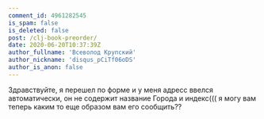 ```yaml
---
comment_id: 4961282545
is_spam: false
is_deleted: false
post: /clj-book-preorder/
date: 2020-06-20T10:37:39Z
author_fullname: 'Всеволод Крупский'
author_nickname: 'disqus_pCiTf06oDS'
author_is_anon: false
---
```


<p>Здравствуйте, я перешел по форме и у меня адресс ввелся автоматически, он не содержит название Города и индекс(((    я могу вам теперь каким то еще образом вам его сообщить??</p>
